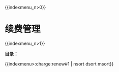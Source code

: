 {{indexmenu_n>0}}

# 续费管理

{{indexmenu_n>1}}

**目录：**

{{indexmenu>:charge:renew#1 | nsort dsort msort}}
